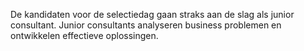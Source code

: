 <!-- .slide: data-background-image="css/theme/images/bg-graphics.jpg"> -->
<!-- .slide: data-background-size="cover"> -->

De kandidaten voor de selectiedag gaan straks aan de slag als junior consultant. Junior consultants analyseren business problemen en ontwikkelen effectieve oplossingen.